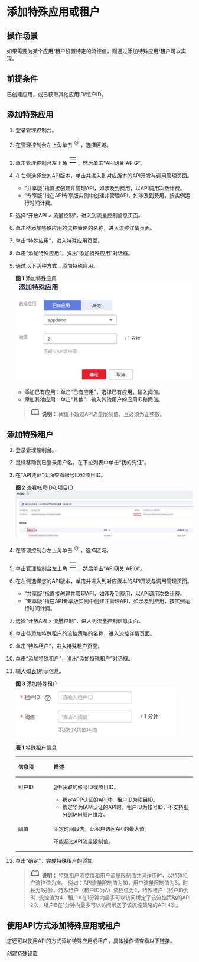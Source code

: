 # 添加特殊应用或租户<a name="ZH-CN_TOPIC_0000001142957198"></a>

## 操作场景<a name="zh-cn_topic_0000001174416935_zh-cn_topic_0084226147_section1731012541118"></a>

如果需要为某个应用/租户设置特定的流控值，则通过添加特殊应用/租户可以实现。

## 前提条件<a name="zh-cn_topic_0000001174416935_zh-cn_topic_0084226147_section83110548119"></a>

已创建应用，或已获取其他应用ID/租户ID。

## 添加特殊应用<a name="zh-cn_topic_0000001174416935_zh-cn_topic_0084226147_section8731554122615"></a>

1.  登录管理控制台。
2.  在管理控制台左上角单击![](figures/icon-region.png)，选择区域。
3.  单击管理控制台左上角![](figures/zh-cn_image_0000001191951621.png)，然后单击“API网关 APIG”。
4.  在左侧选择您的API版本，单击并进入到对应版本的API开发与调用管理页面。
    -   “共享版”指直接创建并管理API，如涉及到费用，以API调用次数计费。
    -   “专享版”指在API专享版实例中创建并管理API，如涉及到费用，按实例运行时间计费。

5.  选择“开放API \> 流量控制”，进入到流量控制信息页面。
6.  单击待添加特殊应用的流控策略的名称，进入流控详情页面。
7.  单击“特殊应用”，进入特殊应用页面。
8.  单击“添加特殊应用”，弹出“添加特殊应用”对话框。
9.  通过以下两种方式，添加特殊应用。

    **图 1**  添加特殊应用<a name="zh-cn_topic_0000001174416935_zh-cn_topic_0084226147_fig1460484713367"></a>  
    ![](figures/添加特殊应用.png "添加特殊应用")

    -   添加已有应用：单击“已有应用”，选择已有应用，输入阈值。
    -   添加其他应用：单击“其他”，输入其他用户的应用ID和阈值。

    >![](public_sys-resources/icon-note.gif) **说明：** 
    >阈值不超过API流量限制值，且必须为正整数。


## 添加特殊租户<a name="zh-cn_topic_0000001174416935_zh-cn_topic_0084226147_section15217193362218"></a>

1.  登录管理控制台。
2.  鼠标移动到已登录用户名，在下拉列表中单击“我的凭证”。
3.  <a name="zh-cn_topic_0000001174416935_zh-cn_topic_0084226147_li785710139335"></a>在“API凭证”页面查看帐号ID和项目ID。

    **图 2**  查看帐号ID和项目ID<a name="zh-cn_topic_0000001174416935_zh-cn_topic_0084226147_fig20681143518494"></a>  
    ![](figures/查看帐号ID和项目ID.png "查看帐号ID和项目ID")

4.  在管理控制台左上角单击![](figures/icon-region.png)，选择区域。
5.  单击管理控制台左上角![](figures/zh-cn_image_0000001145871958.png)，然后单击“API网关 APIG”。
6.  在左侧选择您的API版本，单击并进入到对应版本的API开发与调用管理页面。
    -   “共享版”指直接创建并管理API，如涉及到费用，以API调用次数计费。
    -   “专享版”指在API专享版实例中创建并管理API，如涉及到费用，按实例运行时间计费。

7.  选择“开放API \> 流量控制”，进入到流量控制信息页面。
8.  单击待添加特殊租户的流控策略的名称，进入流控详情页面。
9.  单击“特殊租户”，进入特殊租户页面。
10. 单击“添加特殊租户”，弹出“添加特殊租户”对话框。
11. 输入如[表1](#zh-cn_topic_0000001174416935_zh-cn_topic_0084226147_table10544879441)所示信息。

    **图 3**  添加特殊租户<a name="zh-cn_topic_0000001174416935_zh-cn_topic_0084226147_fig2331842193512"></a>  
    ![](figures/添加特殊租户.png "添加特殊租户")

    **表 1**  特殊租户信息

    <a name="zh-cn_topic_0000001174416935_zh-cn_topic_0084226147_table10544879441"></a>
    <table><thead align="left"><tr id="zh-cn_topic_0000001174416935_zh-cn_topic_0084226147_row05460718446"><th class="cellrowborder" valign="top" width="20%" id="mcps1.2.3.1.1"><p id="zh-cn_topic_0000001174416935_zh-cn_topic_0084226147_p65563314423"><a name="zh-cn_topic_0000001174416935_zh-cn_topic_0084226147_p65563314423"></a><a name="zh-cn_topic_0000001174416935_zh-cn_topic_0084226147_p65563314423"></a>信息项</p>
    </th>
    <th class="cellrowborder" valign="top" width="80%" id="mcps1.2.3.1.2"><p id="zh-cn_topic_0000001174416935_zh-cn_topic_0084226147_p356183311427"><a name="zh-cn_topic_0000001174416935_zh-cn_topic_0084226147_p356183311427"></a><a name="zh-cn_topic_0000001174416935_zh-cn_topic_0084226147_p356183311427"></a>描述</p>
    </th>
    </tr>
    </thead>
    <tbody><tr id="zh-cn_topic_0000001174416935_zh-cn_topic_0084226147_row1554610717441"><td class="cellrowborder" valign="top" width="20%" headers="mcps1.2.3.1.1 "><p id="zh-cn_topic_0000001174416935_zh-cn_topic_0084226147_p65468794410"><a name="zh-cn_topic_0000001174416935_zh-cn_topic_0084226147_p65468794410"></a><a name="zh-cn_topic_0000001174416935_zh-cn_topic_0084226147_p65468794410"></a>租户ID</p>
    </td>
    <td class="cellrowborder" valign="top" width="80%" headers="mcps1.2.3.1.2 "><p id="zh-cn_topic_0000001174416935_zh-cn_topic_0084226147_p554618717447"><a name="zh-cn_topic_0000001174416935_zh-cn_topic_0084226147_p554618717447"></a><a name="zh-cn_topic_0000001174416935_zh-cn_topic_0084226147_p554618717447"></a><a href="#zh-cn_topic_0000001174416935_zh-cn_topic_0084226147_li785710139335">3</a>中获取的帐号ID或项目ID。</p>
    <a name="zh-cn_topic_0000001174416935_zh-cn_topic_0084226147_ul1968720915333"></a><a name="zh-cn_topic_0000001174416935_zh-cn_topic_0084226147_ul1968720915333"></a><ul id="zh-cn_topic_0000001174416935_zh-cn_topic_0084226147_ul1968720915333"><li>绑定APP认证的API时，租户ID为项目ID。</li><li>绑定华为IAM认证的API时，租户ID为帐号ID，不支持细分到IAM用户维度。</li></ul>
    </td>
    </tr>
    <tr id="zh-cn_topic_0000001174416935_zh-cn_topic_0084226147_row754620754418"><td class="cellrowborder" valign="top" width="20%" headers="mcps1.2.3.1.1 "><p id="zh-cn_topic_0000001174416935_zh-cn_topic_0084226147_p1654612714443"><a name="zh-cn_topic_0000001174416935_zh-cn_topic_0084226147_p1654612714443"></a><a name="zh-cn_topic_0000001174416935_zh-cn_topic_0084226147_p1654612714443"></a>阈值</p>
    </td>
    <td class="cellrowborder" valign="top" width="80%" headers="mcps1.2.3.1.2 "><p id="zh-cn_topic_0000001174416935_zh-cn_topic_0084226147_p195460710441"><a name="zh-cn_topic_0000001174416935_zh-cn_topic_0084226147_p195460710441"></a><a name="zh-cn_topic_0000001174416935_zh-cn_topic_0084226147_p195460710441"></a>固定时间段内，此租户访问API的最大值。</p>
    <p id="zh-cn_topic_0000001174416935_zh-cn_topic_0084226147_p783241819334"><a name="zh-cn_topic_0000001174416935_zh-cn_topic_0084226147_p783241819334"></a><a name="zh-cn_topic_0000001174416935_zh-cn_topic_0084226147_p783241819334"></a>不能超过API流量限制值。</p>
    </td>
    </tr>
    </tbody>
    </table>

12. 单击“确定”，完成特殊租户的添加。

    >![](public_sys-resources/icon-note.gif) **说明：** 
    >特殊租户流控值和用户流量限制值共同作用时，以特殊租户流控值为准。
    >例如：API流量限制值为10，用户流量限制值为3，时长为1分钟，特殊租户（租户ID为A）流控值为2，特殊租户（租户ID为B）流控值为4，租户A在1分钟内最多可以访问绑定了该流控策略的API 2次，租户B在1分钟内最多可以访问绑定了该流控策略的API 4次。


## 使用API方式添加特殊应用或租户<a name="zh-cn_topic_0000001174416935_zh-cn_topic_0084226147_zh-cn_topic_0080101678_section7546754133419"></a>

您还可以使用API的方式添加特殊应用或租户，具体操作请查看以下链接。

[创建特殊设置](https://support.huaweicloud.com/api-apig/CreateSpecialThrottlingConfigurationV2.html)

